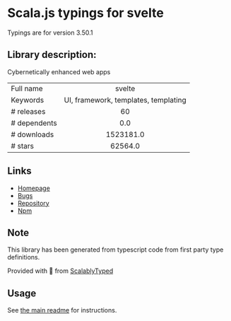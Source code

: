 
# Scala.js typings for svelte

Typings are for version 3.50.1

## Library description:
Cybernetically enhanced web apps

|                    |                 |
| ------------------ | :-------------: |
| Full name          | svelte |
| Keywords           | UI, framework, templates, templating |
| # releases         | 60 |
| # dependents       | 0.0 |
| # downloads        | 1523181.0 |
| # stars            | 62564.0 |

## Links
- [Homepage](https://svelte.dev)
- [Bugs](https://github.com/sveltejs/svelte/issues)
- [Repository](https://github.com/sveltejs/svelte)
- [Npm](https://www.npmjs.com/package/svelte)
    


## Note
This library has been generated from typescript code from first party type definitions.

Provided with :purple_heart: from [ScalablyTyped](https://github.com/oyvindberg/ScalablyTyped)

## Usage
See [the main readme](../../readme.md) for instructions.


